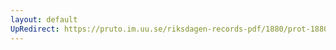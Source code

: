 ```yaml
---
layout: default
UpRedirect: https://pruto.im.uu.se/riksdagen-records-pdf/1880/prot-1880--fk--028/prot-1880--fk--028_034.pdf
---
```


